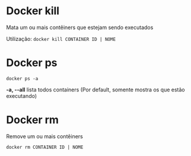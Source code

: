 # Docker kill

Mata um ou mais contêiners que estejam sendo executados

Utilização:
`docker kill CONTAINER ID | NOME`

# Docker ps

`docker ps -a`

**-a, --all** lista todos containers (Por default, somente mostra os que estão executando)


# Docker rm

Remove um ou mais contêiners

`docker rm CONTAINER ID | NOME`